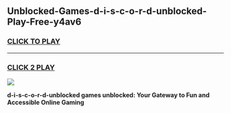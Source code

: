 
## Unblocked-Games-d-i-s-c-o-r-d-unblocked-Play-Free-y4av6
<h3>
<a href="https://premium76.site?title=d-i-s-c-o-r-d-unblocked&ref=18A1">CLICK TO PLAY</a></h3>
<hr>

<h3>
<a href="https://premium76.site?title=d-i-s-c-o-r-d-unblocked&ref=18A1">CLICK 2 PLAY</a>
  
</h3>

<a href="https://premium76.site?title=d-i-s-c-o-r-d-unblocked&ref=18A1"><img src="https://clearcache.store/games.png"></a>


**d-i-s-c-o-r-d-unblocked games unblocked: Your Gateway to Fun and Accessible Online Gaming**
